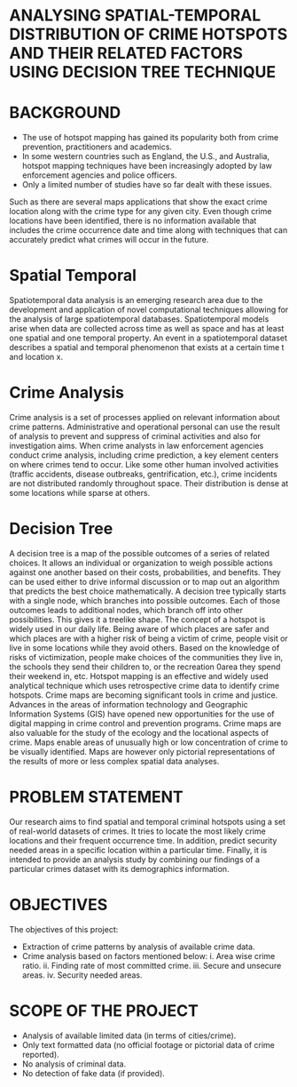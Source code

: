 # ANALYSING SPATIAL-TEMPORAL DISTRIBUTION OF CRIME HOTSPOTS AND THEIR RELATED FACTORS USING DECISION TREE TECHNIQUE

# BACKGROUND
* The use of hotspot mapping has gained its popularity both from crime prevention, practitioners and academics.
* In some western countries such as England, the U.S., and Australia, hotspot mapping techniques have been increasingly adopted by law enforcement agencies and police officers.
* Only a limited number of studies have so far dealt with these issues.

Such as there are several maps applications that show the exact crime location along with the crime type for any given city. Even though crime locations have been identified, there is no information available that includes the crime occurrence date and time along with techniques that can accurately predict what crimes will occur in the future.

# Spatial Temporal
Spatiotemporal data analysis is an emerging research area due to the development and application of novel computational techniques allowing for the analysis of large spatiotemporal databases. Spatiotemporal models arise when data are collected across time as well as space and has at least one spatial and one temporal property. An event in a spatiotemporal dataset describes a spatial and temporal phenomenon that exists at a certain time t and location x.

# Crime Analysis
Crime analysis is a set of processes applied on relevant information about crime patterns. Administrative and operational personal can use the result of analysis to prevent and suppress of criminal activities and also for investigation aims.
When crime analysts in law enforcement agencies conduct crime analysis, including crime prediction, a key element centers on where crimes tend to occur. Like some other human involved activities (traffic accidents, disease outbreaks, gentrification, etc.), crime incidents are not distributed randomly throughout space. Their distribution is dense at some locations while sparse at others.

# Decision Tree
A decision tree is a map of the possible outcomes of a series of related choices. It allows an individual or organization to weigh possible actions against one another based on their costs, probabilities, and benefits. They can be used either to drive informal discussion or to map out an algorithm that predicts the best choice mathematically. 
A decision tree typically starts with a single node, which branches into possible outcomes. Each of those outcomes leads to additional nodes, which branch off into other possibilities. This gives it a treelike shape.
The concept of a hotspot is widely used in our daily life. Being aware of which places are safer and which places are with a higher risk of being a victim of crime, people visit or live in some locations while they avoid others. Based on the knowledge of risks of victimization, people make choices of the communities they live in, the schools they send their children to, or the recreation 0area they spend their weekend in, etc.
Hotspot mapping is an effective and widely used analytical technique which uses retrospective crime data to identify crime hotspots. Crime maps are becoming significant tools in crime and justice. Advances in the areas of information technology and Geographic Information Systems (GIS) have opened new opportunities for the use of digital mapping in crime control and prevention programs. Crime maps are also valuable for the study of the ecology and the locational aspects of crime. Maps enable areas of unusually high or low
concentration of crime to be visually identified. Maps are however only pictorial representations of the results of more or less complex spatial data analyses.

# PROBLEM STATEMENT
Our research aims to find spatial and temporal criminal hotspots using a set of real-world datasets of crimes. It tries to locate the most likely crime locations and their frequent occurrence time. In addition, predict security needed areas in a specific location within a particular time. Finally, it is intended to provide an analysis study by combining our findings of a particular crimes dataset with its demographics information.

# OBJECTIVES
The objectives of this project:
* Extraction of crime patterns by analysis of available crime data.
* Crime analysis based on factors mentioned below:
i. Area wise crime ratio.
ii. Finding rate of most committed crime.
iii. Secure and unsecure areas.
iv. Security needed areas.

# SCOPE OF THE PROJECT
* Analysis of available limited data (in terms of cities/crime).
* Only text formatted data (no official footage or pictorial data of crime reported).
* No analysis of criminal data.
* No detection of fake data (if provided).
